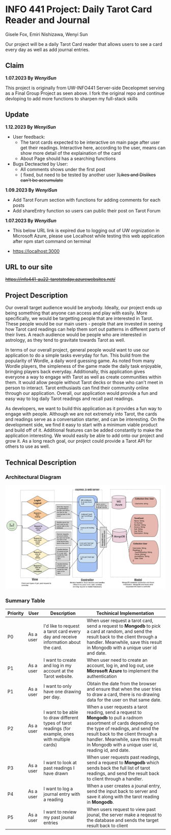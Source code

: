 <h1>INFO 441 Project: Daily Tarot Card Reader and Journal</h1>
<p>Gisele Fox, Emiri Nishizawa, Wenyi Sun</p>

<p>Our project will be a daily Tarot Card reader that allows users to see a card every day as well as add journal entries.</p>
<h2>Claim</h2>

**1.07.2023 By *WenyiSun***

This project is originally from UW-INFO441 Server-side Decelopmet serving as a Final Group Project as seen above. I fork the original repo and continue devloping to add more functions to sharpen my full-stack skills

<h2>Update</h2>

**1.12.2023 By *WenyiSun***
- User feedback:
  - The tarot cards expected to be interactive on main page after user get their readings. Interactive here, according to the user, means can show more detail of the explaination of the card
  -  About Page should has a searching functions 
-  Bugs Decteacted by User:
   -  All comments shows under the first post 
   -  ( fixed, but need to be tested by another user )~~Likes and Dislikes can't be accumulate~~
  
**1.09.2023 By *WenyiSun***
- Add Tarot Forum section with functions for adding comments for each posts
- Add shareEntry function so users can public their post on Tarot Forum

**1.07.2023 By *WenyiSun***
- This below URL link is expired due to logging out of UW orgnization in Microsoft Azure, please use Localhost while testing this web application after npm start command on terminal
- <p><a href="https://localhost:3000">https://localhost:3000</a></p>

~~<h2>URL to our site</h2>~~
~~<p><a href="https://info441-au22-tarotstoday.azurewebsites.net/">https://info441-au22-tarotstoday.azurewebsites.net/</a></p>~~

<h2>Project Description</h2>
<p>Our overall target audience would be anybody. Ideally, our project ends up being something that anyone can access and play with easily. More specifically, we would be targetting people that are interested in Tarot. These people would be our main users - people that are invested in seeing how Tarot card readings can help them sort out patterns in different parts of their lives. A reach audience would be people who are interested in astrology, as they tend to gravitate towards Tarot as well.</p>

<p>In terms of our overall project, general people would want to use our application to do a simple tasks everyday for fun. This build from the popularity of Wordle, a daily word guessing game. As noted from many Wordle players, the simpleness of the game made the daily task enjoyable, bringing players back everyday. Additionally, this application gives everyone a way to engage with Tarot as well as create communities within them. It would allow people without Tarot decks or those who can't meet in person to interact. Tarot enthusiasts can find their community online through our application. Overall, our application would provide a fun and easy way to log daily Tarot readings and recall past readings.</p>

<p>As developers, we want to build this application as it provides a fun way to engage with people. Although we are not extremely into Tarot, the cards and readings serve as a conversation starter, and can be interesting. On the development side, we find it easy to start with a minimum viable product and build off of it. Additional features can be added constantly to make the application interesting. We would easily be able to add onto our project and grow it. As a long reach goal, our project could provide a Tarot API for others to use as well. </p>


<h2>Technical Description</h2>

### Architectural Diagram
![Diagram describing View, Model, Controller for Tarot Project](./public/imgs/ver_02_info441-project-proposal-diagram.png)

### Summary Table

| Priority | User | Description | Techinical Implementation |
|----------|------|-------------|---------------------------|
|P0| As a user | I'd like to request a tarot card every day and receive information about the card. | When user request a tarot card, send a request to **Mongodb** to pick a card at random, and send the result back to the client through a handler. Meanwhile, save this result in Mongodb with a unique user id and date.|
|P1| As a user | I want to create and log in my account at the Tarot website.| When user need to create an account, log in, and log out, use **Microsoft Azure** to implement the authentication|
|P1| As a user | I want to only have one drawing per day. | Obtain the date from the browser and ensure that when the user tries to draw a card, there is no drawing data for the user on that same date. |
|P2| As a user | I  want to be able to draw different types of tarot readings (for example, ones with multiple cards) | When a user requests a tarot reading, send a request to **Mongodb** to pull a radnom assortment of cards depending on the type of readings, and send the result back to the client through a handler. Meanwhile, save this result in Mongodb with a unique user id, reading id, and date.|
|P3| As a user | I want to look at past readings I have drawn | When user requests past readings, send a request to **Mongodb** which sends back the full list of tarot readings, and send the result back to client through a handler. |
|P4| As a user | I want to log a journal entry with a reading | When a user creates a jounal entry, send the input back to server and save it along with the tarot reading in **Mongodb**. |
|P5| As a user | I want to review my past jounal entries | When users request to view  past jounal, the server make a reqeust to the database and sends the target result back to client |

